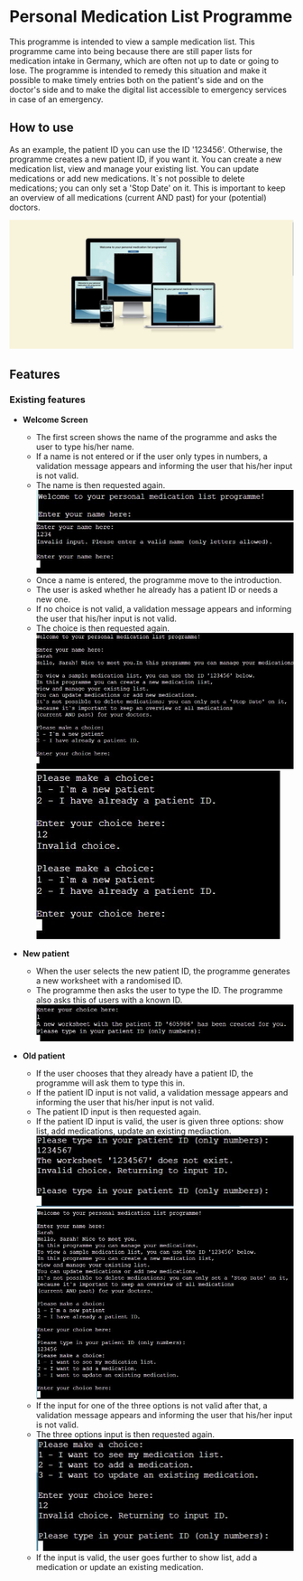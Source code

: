 # Personal Medication List Programme

This programme is intended to view a sample medication list. 
This programme came into being because there are still paper lists for medication intake in Germany, 
which are often not up to date or going to lose. The programme is intended to remedy this situation 
and make it possible to make timely entries both on the patient's side and on the doctor's side 
and to make the digital list accessible to emergency services in case of an emergency.

## How to use
As an example, the patient ID you can use  the ID '123456'. 
Otherwise, the programme creates a new patient ID, if you want it.
You can create a new medication list, view and manage your existing list. 
You can update medications or add new medications.
It`s not possible to delete medications; you can only set a 'Stop Date' on it.
This is important to keep an overview of all medications (current AND past) for your (potential) doctors.


![Medication List Programme](https://raw.githubusercontent.com/puma13992/medicine-list/main/views/readme-files/responsive-medicine-list.JPG)

## Features

### Existing features

- __Welcome Screen__
  - The first screen shows the name of the programme and asks the user to type his/her name.
  - If a name is not entered or if the user only types in numbers, a validation message appears and
  informing the user that his/her input is not valid.
  - The name is then requested again.
  ![Programme name with input](https://raw.githubusercontent.com/puma13992/medicine-list/main/views/readme-files/welcome-name.JPG)
  ![Invalid username input](https://raw.githubusercontent.com/puma13992/medicine-list/main/views/readme-files/invalid-name.JPG)
  - Once a name is entered, the programme move to the introduction.
  - The user is asked whether he already has a patient ID or needs a new one.
  - If no choice is not valid, a validation message appears and informing the user that his/her input is not valid.
  - The choice is then requested again.
  ![Introduction](https://raw.githubusercontent.com/puma13992/medicine-list/main/views/readme-files/welcome-screen-valid-name.JPG)
  ![Invalid choices](https://raw.githubusercontent.com/puma13992/medicine-list/main/views/readme-files/invalid-choice-welcome.JPG)

- __New patient__
  - When the user selects the new patient ID, the programme generates a new worksheet with a randomised ID.
  - The programme then asks the user to type the ID. The programme also asks this of users with a known ID.
  ![New patient](https://raw.githubusercontent.com/puma13992/medicine-list/main/views/readme-files/new-worksheet.JPG)

- __Old patient__
  - If the user chooses that they already have a patient ID, the programme will ask them to type this in.
  - If the patient ID input is not valid, a validation message appears and informing the user that his/her input is not valid.
  - The patient ID input is then requested again.
  - If the patient ID input is valid, the user is given three options: show list, add medications, update an existing mediaction.
  ![Invalid patient ID](https://raw.githubusercontent.com/puma13992/medicine-list/main/views/readme-files/invalid-patient-ID.JPG)
  ![Valid patient ID](https://raw.githubusercontent.com/puma13992/medicine-list/main/views/readme-files/choice-existing-list.JPG)
  - If the input for one of the three options is not valid after that, a validation message appears and informing the user that his/her input is not valid.
  - The three options input is then requested again.
  ![Invalid patient ID](https://raw.githubusercontent.com/puma13992/medicine-list/main/views/readme-files/invalid-choice-after-patient-id.JPG)
  - If the input is valid, the user goes further to show list, add a medication or update an existing medication.
